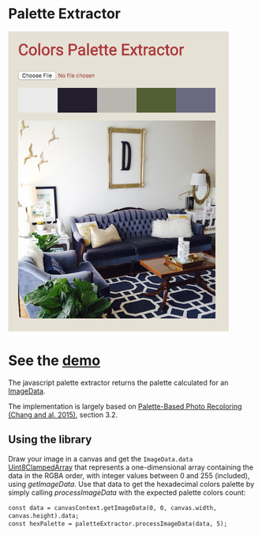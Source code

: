 # Palette Extractor

![Palette Extractor](palette_demo_example.jpg?raw=true)

# See the [demo](http://htmlpreview.github.io/?https://github.com/googleartsculture/art-palette/blob/master/palette-extraction/index.html)

The javascript palette extractor returns the palette calculated for an [ImageData](https://developer.mozilla.org/en-US/docs/Web/API/ImageData).

The implementation is largely based on [Palette-Based Photo Recoloring (Chang and al. 2015)](http://gfx.cs.princeton.edu/pubs/Chang_2015_PPR/chang2015-palette_small.pdf), section 3.2.

## Using the library

Draw your image in a canvas and get the `ImageData.data` [Uint8ClampedArray](https://developer.mozilla.org/en-US/docs/Web/API/ImageData) that represents a one-dimensional array containing the data in the RGBA order, with integer values between 0 and 255 (included), using *getImageData*.
Use that data to get the hexadecimal colors palette by simply calling *processImageData* with the expected palette colors count:
```
const data = canvasContext.getImageData(0, 0, canvas.width, canvas.height).data;
const hexPalette = paletteExtractor.processImageData(data, 5);
```
